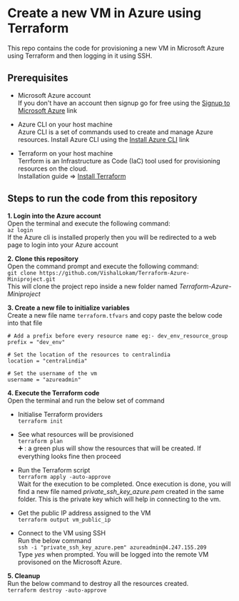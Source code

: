 # Create a new VM in Azure using Terraform
This repo contains the code for provisioning a new VM in Microsoft Azure using Terraform and then logging in it using SSH.

## Prerequisites
- Microsoft Azure account  
If you don't have an account then signup go for free using the [Signup to Microsoft Azure](https://azure.microsoft.com/en-in/free/open-source) link

- Azure CLI on your host machine  
Azure CLI is a set of commands used to create and manage Azure resources. Install Azure CLI using the [Install Azure CLI](https://learn.microsoft.com/en-us/cli/azure/install-azure-cli) link  

- Terraform on your host machine  
Terrform is an Infrastructure as Code (IaC) tool used for provisioning resources on the cloud.  
Installation guide => [Install Terraform](https://developer.hashicorp.com/terraform/tutorials/aws-get-started/install-cli)


## Steps to run the code from this repository
__1. Login into the Azure account__  
Open the terminal and execute the following command:  
`az login`  
If the Azure cli is installed properly then you will be redirected to a web page to login into your Azure account

__2. Clone this repository__  
Open the command prompt and execute the following command:  
`git clone https://github.com/VishalLokam/Terraform-Azure-Miniproject.git`  
This will clone the project repo inside a new folder named *Terraform-Azure-Miniproject*

__3. Create a new file to initialize variables__  
Create a new file name `terraform.tfvars` and copy paste the below code into that file  
```
# Add a prefix before every resource name eg:- dev_env_resource_group
prefix = "dev_env"

# Set the location of the resources to centralindia
location = "centralindia"

# Set the username of the vm
username = "azureadmin"
```

__4. Execute the Terraform code__    
Open the terminal and run the below set of command  
- Initialise Terraform providers  
    `terraform init` 

- See what resources will be provisioned  
    `terraform plan`  
    	:heavy_plus_sign: : a green plus will show the resources that will be created. If everything looks fine then proceed  

- Run the Terraform script  
    `terraform apply -auto-approve`  
    Wait for the execution to be completed. Once execution is done, you will find a new file named *private_ssh_key_azure.pem* created in the same folder. This is the private key which will help in connecting to the vm.

- Get the public IP address assigned to the VM  
    `terraform output vm_public_ip`

- Connect to the VM using SSH  
    Run the below command  
    `ssh -i "private_ssh_key_azure.pem" azureadmin@4.247.155.209`  
    Type *yes* when prompted. You will be logged into the remote VM provisoned on the Microsoft Azure.

__5. Cleanup__  
Run the below command to destroy all the resources created.  
`terraform destroy -auto-approve`








